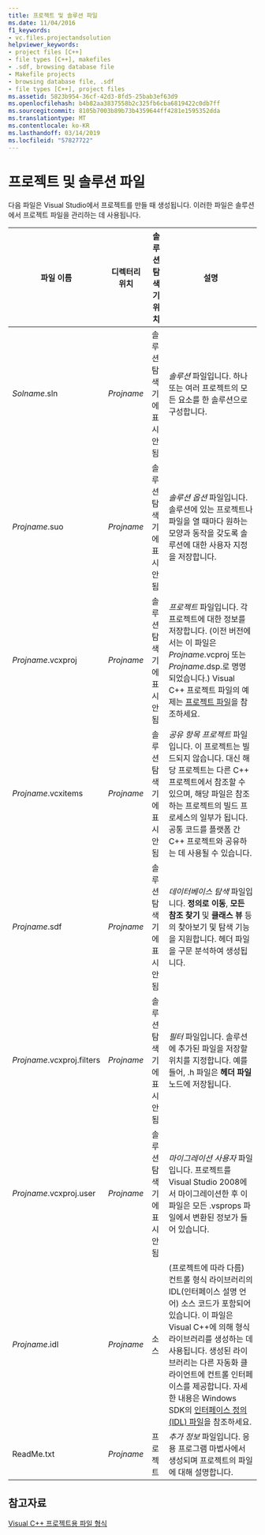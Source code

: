 ```yaml
---
title: 프로젝트 및 솔루션 파일
ms.date: 11/04/2016
f1_keywords:
- vc.files.projectandsolution
helpviewer_keywords:
- project files [C++]
- file types [C++], makefiles
- .sdf, browsing database file
- Makefile projects
- browsing database file, .sdf
- file types [C++], project files
ms.assetid: 5823b954-36cf-42d3-8fd5-25bab3ef63d9
ms.openlocfilehash: b4b82aa3837558b2c325fb6cba6819422c0db7ff
ms.sourcegitcommit: 8105b7003b89b73b4359644ff4281e1595352dda
ms.translationtype: MT
ms.contentlocale: ko-KR
ms.lasthandoff: 03/14/2019
ms.locfileid: "57827722"
---
```

# <a name="project-and-solution-files"></a>프로젝트 및 솔루션 파일

다음 파일은 Visual Studio에서 프로젝트를 만들 때 생성됩니다. 이러한 파일은 솔루션에서 프로젝트 파일을 관리하는 데 사용됩니다.

|파일 이름|디렉터리 위치|솔루션 탐색기 위치|설명|
|--------------|------------------------|--------------------------------|-----------------|
|*Solname*.sln|*Projname*|솔루션 탐색기에 표시 안 됨|*솔루션* 파일입니다. 하나 또는 여러 프로젝트의 모든 요소를 한 솔루션으로 구성합니다.|
|*Projname*.suo|*Projname*|솔루션 탐색기에 표시 안 됨|*솔루션 옵션* 파일입니다. 솔루션에 있는 프로젝트나 파일을 열 때마다 원하는 모양과 동작을 갖도록 솔루션에 대한 사용자 지정을 저장합니다.|
|*Projname*.vcxproj|*Projname*|솔루션 탐색기에 표시 안 됨|*프로젝트* 파일입니다. 각 프로젝트에 대한 정보를 저장합니다. (이전 버전에서는 이 파일은 *Projname*.vcproj 또는 *Projname*.dsp.로 명명되었습니다.) Visual C++ 프로젝트 파일의 예제는 [프로젝트 파일](project-files.md)을 참조하세요.|
|*Projname*.vcxitems|*Projname*|솔루션 탐색기에 표시 안 됨|*공유 항목 프로젝트* 파일입니다. 이 프로젝트는 빌드되지 않습니다.  대신 해당 프로젝트는 다른 C++ 프로젝트에서 참조할 수 있으며, 해당 파일은 참조하는 프로젝트의 빌드 프로세스의 일부가 됩니다. 공통 코드를 플랫폼 간 C++ 프로젝트와 공유하는 데 사용될 수 있습니다.|
|*Projname*.sdf|*Projname*|솔루션 탐색기에 표시 안 됨|*데이터베이스 탐색* 파일입니다. **정의로 이동**, **모든 참조 찾기** 및 **클래스 뷰** 등의 찾아보기 및 탐색 기능을 지원합니다. 헤더 파일을 구문 분석하여 생성됩니다.|
|*Projname*.vcxproj.filters|*Projname*|솔루션 탐색기에 표시 안 됨|*필터* 파일입니다. 솔루션에 추가된 파일을 저장할 위치를 지정합니다. 예를 들어, .h 파일은 **헤더 파일** 노드에 저장됩니다.|
|*Projname*.vcxproj.user|*Projname*|솔루션 탐색기에 표시 안 됨|*마이그레이션 사용자* 파일입니다. 프로젝트를 Visual Studio 2008에서 마이그레이션한 후 이 파일은 모든 .vsprops 파일에서 변환된 정보가 들어 있습니다.|
|*Projname*.idl|*Projname*|소스|(프로젝트에 따라 다름) 컨트롤 형식 라이브러리의 IDL(인터페이스 설명 언어) 소스 코드가 포함되어 있습니다. 이 파일은 Visual C++에 의해 형식 라이브러리를 생성하는 데 사용됩니다. 생성된 라이브러리는 다른 자동화 클라이언트에 컨트롤 인터페이스를 제공합니다. 자세한 내용은 Windows SDK의 [인터페이스 정의(IDL) 파일](/windows/desktop/Rpc/the-interface-definition-language-idl-file)을 참조하세요.|
|ReadMe.txt|*Projname*|프로젝트|*추가 정보* 파일입니다. 응용 프로그램 마법사에서 생성되며 프로젝트의 파일에 대해 설명합니다.|

## <a name="see-also"></a>참고자료

[Visual C++ 프로젝트용 파일 형식](file-types-created-for-visual-cpp-projects.md)
